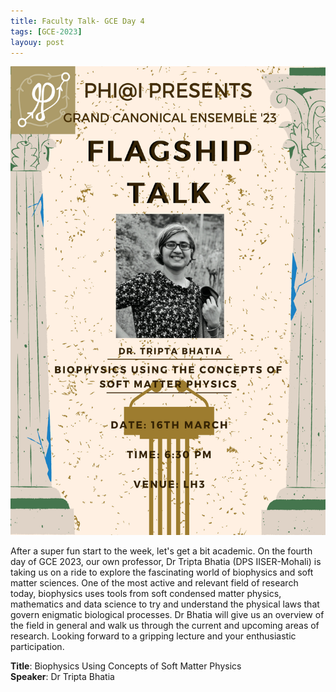 ```yaml
---
title: Faculty Talk- GCE Day 4
tags: [GCE-2023]
layouy: post
---
```


<p align="center">
<img src="/posters/Faculty%20Talk.png" alt="Faculty Talk" height="750">
</p>

After a super fun start to the week, let's get a bit academic. On the fourth day of GCE 2023, our own professor, Dr Tripta Bhatia (DPS IISER-Mohali) is taking us on a ride to explore the fascinating world of biophysics and soft matter sciences. <!--more--> One of the most active and relevant field of research today, biophysics uses tools from soft condensed matter physics, mathematics and data science to try and understand the physical laws that govern enigmatic biological processes. Dr Bhatia will give us an overview of the field in general and walk us through the current and upcoming areas of research. Looking forward to a gripping lecture and your enthusiastic participation.

**Title**: Biophysics Using Concepts of Soft Matter Physics <br>
**Speaker**: Dr Tripta Bhatia <br>
